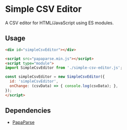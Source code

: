 # Simple CSV Editor

A CSV editor for HTML/JavaScript using ES modules.

## Usage

```html
<div id="simpleCsvEditor"></div>

<script src="papaparse.min.js"></script>
<script type="module">
import SimpleCsvEditor from './simple-csv-editor.js';

const simpleCsvEditor = new SimpleCsvEditor({
  id: 'simpleCsvEditor',
  onChange: (csvData) => { console.log(csvData); },
});
</script>
```

## Dependencies

- [PapaParse](https://www.papaparse.com)
